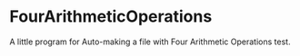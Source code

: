 # FourArithmeticOperations
A little program for Auto-making a file with Four Arithmetic Operations test.
